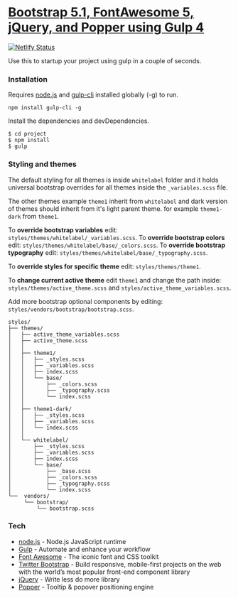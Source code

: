 # [Bootstrap 5.1, FontAwesome 5, jQuery, and Popper using Gulp 4](https://gulpstrap.netlify.app)

[![Netlify Status](https://api.netlify.com/api/v1/badges/fc05ecaa-ee9b-4f2c-920f-04fcf3f6874c/deploy-status)](https://app.netlify.com/sites/gulpstrap/deploys)

Use this to startup your project using gulp in a couple of seconds.

### Installation

Requires [node.js](https://nodejs.org/) and [gulp-cli](https://www.npmjs.com/package/gulp-cli) installed globally (-g) to run.

```
npm install gulp-cli -g
```

Install the dependencies and devDependencies.

```
$ cd project
$ npm install
$ gulp
```

### Styling and themes

The default styling for all themes is inside `whitelabel` folder and it holds universal bootstrap overrides for all themes inside the `_variables.scss` file.

The other themes example `theme1` inherit from `whitelabel` and dark version of themes should inherit from it's light parent theme. for example `theme1-dark` from `theme1`.

To **override bootstrap variables** edit: `styles/themes/whitelabel/_variables.scss`.
To **override bootstrap colors** edit: `styles/themes/whitelabel/base/_colors.scss`.
To **override bootstrap typography** edit: `styles/themes/whitelabel/base/_typography.scss`.

To **override styles for specific theme** edit: `styles/themes/theme1`.

To **change current active theme** edit `theme1` and change the path inside: `styles/themes/active_theme.scss` and `styles/active_theme_variables.scss`.

Add more bootstrap optional components by editing: `styles/vendors/bootstrap/bootstrap.scss`.

```
styles/
├── themes/
│   ├── active_theme_variables.scss
│   ├── active_theme.scss
│   │
│   ├── theme1/
│   │   ├── _styles.scss
│   │   ├── _variables.scss
│   │   ├── index.scss
│   │   └── base/
│   │       ├── _colors.scss
│   │       ├── _typography.scss
│   │       └── index.scss
│   │
│   ├── theme1-dark/
│   │   ├── _styles.scss
│   │   ├── _variables.scss
│   │   └── index.scss
│   │
│   └── whitelabel/
│       ├── _styles.scss
│       ├── _variables.scss
│       ├── index.scss
│       └── base/
│           ├── _base.scss
│           ├── _colors.scss
│           ├── _typography.scss
│           └── index.scss
└──  vendors/
     └── bootstrap/
         └── bootstrap.scss
```

### Tech

- [node.js](https://nodejs.org) - Node.js JavaScript runtime
- [Gulp](https://gulpjs.com/) - Automate and enhance your workflow
- [Font Awesome](http://fontawesome.io/) - The iconic font and CSS toolkit
- [Twitter Bootstrap](https://getbootstrap.com/) - Build responsive, mobile-first projects on the web with the world’s most popular front-end component library
- [jQuery](https://jquery.com/) - Write less do more library
- [Popper](https://popper.js.org/) - Tooltip & popover positioning engine
